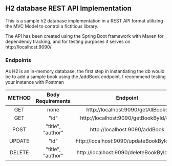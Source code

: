 ## H2 database REST API Implementation
This is a sample h2 database implementation in a REST API format utilizing the MVC Model to control a fictitious library.

The API has been created using the Spring Boot framework with Maven for dependency tracking, and for testing purposes it serves on http://localhost:9090/

### Endpoints

As H2 is an in-memory database, the first step in instantiating the db would be to add a sample book using the /addBook endpoint. I recommend testing your instance with Postman 

| METHOD        | Body Requirements  | Endpoint                                  |
| :-----------: |:------------------:| :----------------------------------------:|
| GET           | none               | http://localhost:9090/getAllBooks         |
| GET           | "id"               | http://localhost:9090/getBookById/{id}    |
| POST          | "title", "author"  | http://localhost:9090/addBook             |
| UPDATE        | "id"               | http://localhost:9090/updateBookById/{id} |
| DELETE        | "title", "author"  | http://localhost:9090/deleteBookById/{id} |

